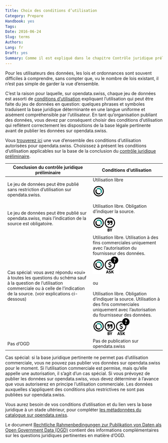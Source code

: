 ```yaml
---
Title: Choix des conditions d’utilisation
Category: Prepare
Handbook: yes
Tags:
Date: 2016-06-24
Slug: terms
Authors:
Lang: fr
Draft: yes
Summary: Comme il est expliqué dans le chapitre Contrôle juridique préliminaire, dans l’administration publique, une base juridique régit en général les conditions d’utilisation d’un jeu de données.
---
```


Pour les utilisateurs des données, les lois et ordonnances sont souvent difficiles à comprendre, sans compter que, vu le nombre de lois existant, il n’est pas simple de garder la vue d’ensemble.

C’est la raison pour laquelle, sur opendata.swiss, chaque jeu de données est assorti de [conditions d’utilisation](https://opendata.swiss/fr/terms-of-use/) expliquant l’utilisation qui peut être faite du jeu de données en question: quelques phrases et symboles traduisent la base juridique déterminante en une langue uniforme et aisément compréhensible par l’utilisateur. En tant qu’organisation publiant des données, vous devez par conséquent choisir des conditions d’utilisation qui reflètent correctement les dispositions de la base légale pertinente avant de publier les données sur opendata.swiss.

Vous [trouverez ici](https://opendata.swiss/fr/terms-of-use/) une vue d’ensemble des conditions d’utilisation autorisées pour opendata.swiss. Choisissez à présent les conditions d’utilisation applicables sur la base de la conclusion du [contrôle juridique préliminaire](/fr/prepare/frameworks).

| Conclusion du contrôle juridique préliminaire | Conditions d’utilisation |
|-----------------------------------------------|--------------------------|
| Le jeu de données peut être publié sans restriction d’utilisation sur opendata.swiss. | Utilisation libre <br><img src="../../images/terms_open.svg" width="38" height="58"> |
| Le jeu de données peut être publié sur opendata.swiss, mais l’indication de la source est obligatoire. | Utilisation libre. Obligation d’indiquer la source. <br><img src="../../images/terms_by.svg" width="74" height="58"> |
| Cas spécial: vous avez répondu «oui» à toutes les questions du schéma sauf à la question de l’utilisation commerciale ou à celle de l’indication de la source. (voir explications ci-dessous) | Utilisation libre. Utilisation à des fins commerciales uniquement avec l’autorisation du fournisseur des données. <br><img src="../../images/terms_ask.svg" width="84" height="58"> <br><br> ou <br><br> Utilisation libre. Obligation d’indiquer la source. Utilisation à des fins commerciales uniquement avec l’autorisation du fournisseur des données. <br><img src="../../images/terms_by-ask.svg" width="120" height="58"> |
| Pas d’OGD | Pas de publication sur opendata.swiss |

Cas spécial: si la base juridique pertinente ne permet pas d’utilisation commerciale, vous ne pouvez pas publier vos données sur opendata.swiss pour le moment. Si l’utilisation commerciale est permise, mais qu’elle appelle une autorisation, il s’agit d’un cas spécial. Si vous prévoyez de publier les données sur opendata.swiss, vous devez déterminer à l’avance que vous autoriserez en principe l’utilisation commerciale. Les données auxquelles s’appliquent des conditions plus restrictives ne sont pas publiées sur opendata.swiss.

Vous aurez besoin de vos conditions d’utilisation et du lien vers la base juridique à un stade ultérieur, pour compléter [les métadonnées du catalogue sur opendata.swiss](/fr/publish/swiss).

Le document [Rechtliche Rahmenbedingungen zur Publikation von Daten als Open Government Data (OGD)](/fr/library/konzept-rechtliche-rahmen) contient des informations complémentaires sur les questions juridiques pertinentes en matière d’OGD.
